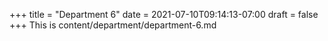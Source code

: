 +++
title = "Department 6"
date = 2021-07-10T09:14:13-07:00
draft = false
+++
This is content/department/department-6.md
